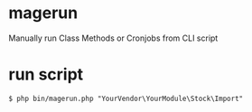 # magerun
Manually run Class Methods or Cronjobs from CLI script

# run script
`$ php bin/magerun.php "YourVendor\YourModule\Stock\Import"`
